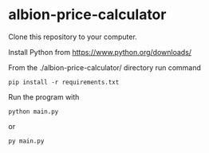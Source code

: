 # albion-price-calculator

Clone this repository to your computer.

Install Python from https://www.python.org/downloads/

From the ./albion-price-calculator/ directory run command 

```
pip install -r requirements.txt
```

Run the program with 
```
python main.py
```
or 
```
py main.py
```

